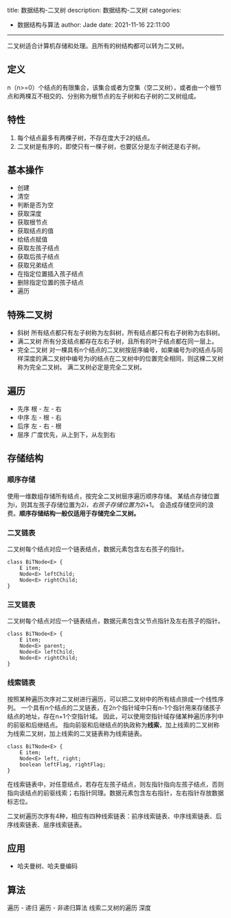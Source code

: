 title: 数据结构-二叉树
description: 数据结构-二叉树
categories:
  - 数据结构与算法
author: Jade
date: 2021-11-16 22:11:00
---
二叉树适合计算机存储和处理。且所有的树结构都可以转为二叉树。

## 定义
n（n>=0）个结点的有限集合，该集合或者为空集（空二叉树），或者由一个根节点和两棵互不相交的、分别称为根节点的左子树和右子树的二叉树组成。

## 特性
1. 每个结点最多有两棵子树，不存在度大于2的结点。
2. 二叉树是有序的，即使只有一棵子树，也要区分是左子树还是右子树。

## 基本操作
- 创建
- 清空
- 判断是否为空
- 获取深度
- 获取根节点
- 获取结点的值
- 给结点赋值
- 获取左孩子结点
- 获取后孩子结点
- 获取兄弟结点
- 在指定位置插入孩子结点
- 删除指定位置的孩子结点
- 遍历

## 特殊二叉树
- 斜树
所有结点都只有左子树称为左斜树，所有结点都只有右子树称为右斜树。
- 满二叉树
所有分支结点都存在左右子树，且所有的叶子结点都在同一层上。
- 完全二叉树
对一棵具有n个结点的二叉树按层序编号，如果编号为i的结点与同样深度的满二叉树中编号为i的结点在二叉树中的位置完全相同，则这棵二叉树称为完全二叉树。
满二叉树必定是完全二叉树。

## 遍历
- 先序 根 - 左 - 右
- 中序 左 - 根 - 右
- 后序 左 - 右 - 根
- 层序 广度优先，从上到下，从左到右

## 存储结构
### 顺序存储
使用一维数组存储所有结点，按完全二叉树层序遍历顺序存储。
某结点存储位置为i，则其左孩子存储位置为2*i，右孩子存储位置为2*i+1。
会造成存储空间的浪费。**顺序存储结构一般仅适用于存储完全二叉树。**

### 二叉链表
二叉树每个结点对应一个链表结点，数据元素包含左右孩子的指针。
```
class BiTNode<E> {
    E item;
    Node<E> leftChild;
    Node<E> rightChild;
}
```

### 三叉链表
二叉树每个结点对应一个链表结点，数据元素包含父节点指针及左右孩子的指针。
```
class BiTNode<E> {
    E item;
    Node<E> parent;
    Node<E> leftChild;
    Node<E> rightChild;
}
```

### 线索链表
按照某种遍历次序对二叉树进行遍历，可以把二叉树中的所有结点排成一个线性序列。
一个具有n个结点的二叉链表，在2n个指针域中只有n-1个指针用来存储孩子结点的地址，存在n+1个空指针域。
因此，可以使用空指针域存储某种遍历序列中的前驱和后继结点。
指向前驱和后继结点的执政称为**线索**，加上线索的二叉树称为线索二叉树，加上线索的二叉链表称为线索链表。
```
class BiTNode<E> {
    E item;
    Node<E> left, right;
    boolean leftFlag, rightFlag;
}
```

在线索链表中，对任意结点，若存在左孩子结点，则左指针指向左孩子结点，否则指向该结点的前驱线索；右指针同理。数据元素包含左右指针，左右指针存放数据标志位。

二叉树遍历次序有4种，相应有四种线索链表：前序线索链表、中序线索链表、后序线索链表、层序线索链表。

## 应用
- 哈夫曼树、哈夫曼编码

## 算法
遍历 - 递归
遍历 - 非递归算法
线索二叉树的遍历
深度

